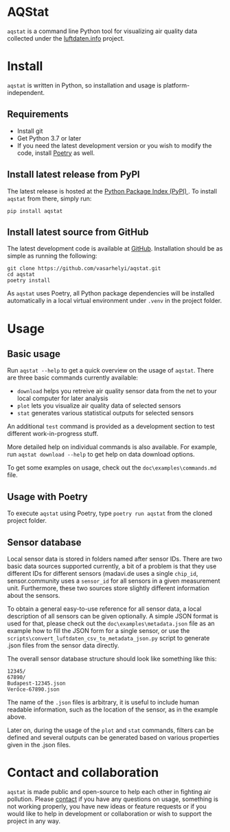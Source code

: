 # AQStat

`aqstat` is a command line Python tool for visualizing air quality data collected under the [luftdaten.info](https://luftdaten.info/) project.

# Install

`aqstat` is written in Python, so installation and usage is platform-independent.

## Requirements

* Install git
* Get Python 3.7 or later
* If you need the latest development version or you wish to modify the code, install [Poetry](https://python-poetry.org/docs/#installation) as well.

## Install latest release from PyPI

The latest release is hosted at the [Python Package Index (PyPI) ](https://pypi.org/project/aqstat). To install `aqstat` from there, simply run:

```
pip install aqstat
```

## Install latest source from GitHub

The latest development code is available at [GitHub](https://github.com/vasarhelyi/aqstat). Installation should be as simple as running the following:

```
git clone https://github.com/vasarhelyi/aqstat.git
cd aqstat
poetry install
```

As `aqstat` uses Poetry, all Python package dependencies will be installed automatically in a local virtual environment under `.venv` in the project folder.

# Usage

## Basic usage

Run `aqstat --help` to get a quick overview on the usage of `aqstat`. There are three basic commands currently available:

  * `download` helps you retreive air quality sensor data from the net to your local computer for later analysis
  * `plot` lets you visualize air quality data of selected sensors
  * `stat` generates various statistical outputs for selected sensors

An additional `test` command is provided as a development section to test different work-in-progress stuff.

More detailed help on individual commands is also available. For example, run `aqstat download --help` to get help on data download options.

To get some examples on usage, check out the `doc\examples\commands.md` file.

## Usage with Poetry

To execute `aqstat` using Poetry, type `poetry run aqstat` from the cloned project folder.


## Sensor database

Local sensor data is stored in folders named after sensor IDs. There are two basic data sources supported currently, a bit of a problem is that they use different IDs for different sensors (madavi.de uses a single `chip_id`, sensor.community uses a `sensor_id` for all sensors in a given measurement unit. Furthermore, these two sources store slightly different information about the sensors.

To obtain a general easy-to-use reference for all sensor data, a local description of all sensors can be given optionally. A simple JSON format is used for that, please check out the `doc\examples\metadata.json` file as an example how to fill the JSON form for a single sensor, or use the `scripts\convert_luftdaten_csv_to_metadata_json.py` script to generate .json files from the sensor data directly.

The overall sensor database structure should look like something like this:

```
12345/
67890/
Budapest-12345.json
Verőce-67890.json
```

The name of the `.json` files is arbitrary, it is useful to include human readable information, such as the location of the sensor, as in the example above.

Later on, during the usage of the `plot` and `stat` commands, filters can be defined and several outputs can be generated based on various properties given in the .json files.

# Contact and collaboration

`aqstat` is made public and open-source to help each other in fighting air pollution. Please [contact](mailto:vasarhelyi@hal.elte.hu) if you have any questions on usage, something is not working properly, you have new ideas or feature requests or if you would like to help in development or collaboration or wish to support the project in any way.

